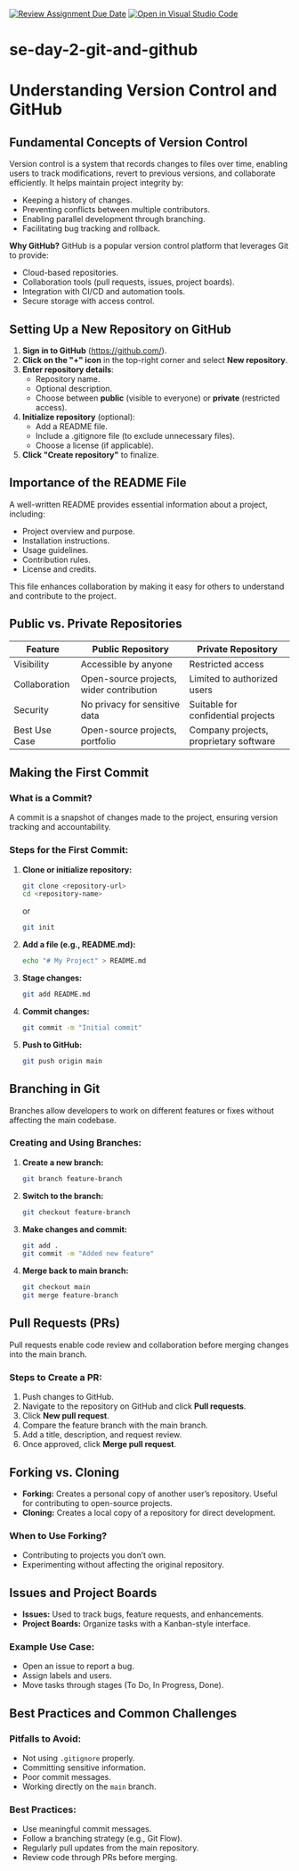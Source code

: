 [![Review Assignment Due Date](https://classroom.github.com/assets/deadline-readme-button-22041afd0340ce965d47ae6ef1cefeee28c7c493a6346c4f15d667ab976d596c.svg)](https://classroom.github.com/a/8wgCKhpZ)
[![Open in Visual Studio Code](https://classroom.github.com/assets/open-in-vscode-2e0aaae1b6195c2367325f4f02e2d04e9abb55f0b24a779b69b11b9e10269abc.svg)](https://classroom.github.com/online_ide?assignment_repo_id=18459066&assignment_repo_type=AssignmentRepo)
# se-day-2-git-and-github
# Understanding Version Control and GitHub

## Fundamental Concepts of Version Control
Version control is a system that records changes to files over time, enabling users to track modifications, revert to previous versions, and collaborate efficiently. It helps maintain project integrity by:
- Keeping a history of changes.
- Preventing conflicts between multiple contributors.
- Enabling parallel development through branching.
- Facilitating bug tracking and rollback.

**Why GitHub?**
GitHub is a popular version control platform that leverages Git to provide:
- Cloud-based repositories.
- Collaboration tools (pull requests, issues, project boards).
- Integration with CI/CD and automation tools.
- Secure storage with access control.

## Setting Up a New Repository on GitHub
1. **Sign in to GitHub** (https://github.com/).
2. **Click on the "+" icon** in the top-right corner and select **New repository**.
3. **Enter repository details**:
   - Repository name.
   - Optional description.
   - Choose between **public** (visible to everyone) or **private** (restricted access).
4. **Initialize repository** (optional):
   - Add a README file.
   - Include a .gitignore file (to exclude unnecessary files).
   - Choose a license (if applicable).
5. **Click "Create repository"** to finalize.

## Importance of the README File
A well-written README provides essential information about a project, including:
- Project overview and purpose.
- Installation instructions.
- Usage guidelines.
- Contribution rules.
- License and credits.

This file enhances collaboration by making it easy for others to understand and contribute to the project.

## Public vs. Private Repositories
| Feature         | Public Repository | Private Repository |
|---------------|----------------|----------------|
| Visibility    | Accessible by anyone | Restricted access |
| Collaboration | Open-source projects, wider contribution | Limited to authorized users |
| Security      | No privacy for sensitive data | Suitable for confidential projects |
| Best Use Case | Open-source projects, portfolio | Company projects, proprietary software |

## Making the First Commit
### What is a Commit?
A commit is a snapshot of changes made to the project, ensuring version tracking and accountability.

### Steps for the First Commit:
1. **Clone or initialize repository:**
   ```bash
   git clone <repository-url>
   cd <repository-name>
   ```
   or
   ```bash
   git init
   ```
2. **Add a file (e.g., README.md):**
   ```bash
   echo "# My Project" > README.md
   ```
3. **Stage changes:**
   ```bash
   git add README.md
   ```
4. **Commit changes:**
   ```bash
   git commit -m "Initial commit"
   ```
5. **Push to GitHub:**
   ```bash
   git push origin main
   ```

## Branching in Git
Branches allow developers to work on different features or fixes without affecting the main codebase.

### Creating and Using Branches:
1. **Create a new branch:**
   ```bash
   git branch feature-branch
   ```
2. **Switch to the branch:**
   ```bash
   git checkout feature-branch
   ```
3. **Make changes and commit:**
   ```bash
   git add .
   git commit -m "Added new feature"
   ```
4. **Merge back to main branch:**
   ```bash
   git checkout main
   git merge feature-branch
   ```

## Pull Requests (PRs)
Pull requests enable code review and collaboration before merging changes into the main branch.
### Steps to Create a PR:
1. Push changes to GitHub.
2. Navigate to the repository on GitHub and click **Pull requests**.
3. Click **New pull request**.
4. Compare the feature branch with the main branch.
5. Add a title, description, and request review.
6. Once approved, click **Merge pull request**.

## Forking vs. Cloning
- **Forking:** Creates a personal copy of another user’s repository. Useful for contributing to open-source projects.
- **Cloning:** Creates a local copy of a repository for direct development.

### When to Use Forking?
- Contributing to projects you don’t own.
- Experimenting without affecting the original repository.

## Issues and Project Boards
- **Issues:** Used to track bugs, feature requests, and enhancements.
- **Project Boards:** Organize tasks with a Kanban-style interface.

### Example Use Case:
- Open an issue to report a bug.
- Assign labels and users.
- Move tasks through stages (To Do, In Progress, Done).

## Best Practices and Common Challenges
### Pitfalls to Avoid:
- Not using `.gitignore` properly.
- Committing sensitive information.
- Poor commit messages.
- Working directly on the `main` branch.

### Best Practices:
- Use meaningful commit messages.
- Follow a branching strategy (e.g., Git Flow).
- Regularly pull updates from the main repository.
- Review code through PRs before merging.

